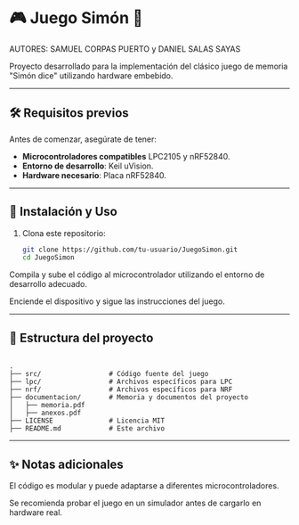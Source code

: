 # 🎮 Juego Simón 🚀

AUTORES: SAMUEL CORPAS PUERTO y DANIEL SALAS SAYAS 

Proyecto desarrollado para la implementación del clásico juego de memoria "Simón dice" utilizando hardware embebido.  

---

## 🛠 Requisitos previos  

Antes de comenzar, asegúrate de tener:  

- **Microcontroladores compatibles** LPC2105 y nRF52840.  
- **Entorno de desarrollo**: Keil uVision.  
- **Hardware necesario**: Placa nRF52840.  

---

## 📜 Instalación y Uso  

1. Clona este repositorio:  
   ```bash
   git clone https://github.com/tu-usuario/JuegoSimon.git
   cd JuegoSimon
   ```

Compila y sube el código al microcontrolador utilizando el entorno de desarrollo adecuado.

Enciende el dispositivo y sigue las instrucciones del juego.

---

## 📂 Estructura del proyecto

```plaintext

.
├── src/                 # Código fuente del juego
├── lpc/                 # Archivos específicos para LPC
├── nrf/                 # Archivos específicos para NRF
├── documentacion/       # Memoria y documentos del proyecto
│   ├── memoria.pdf      
│   ├── anexos.pdf       
├── LICENSE              # Licencia MIT
├── README.md            # Este archivo
```

---

## ✨ Notas adicionales
El código es modular y puede adaptarse a diferentes microcontroladores.

Se recomienda probar el juego en un simulador antes de cargarlo en hardware real.
